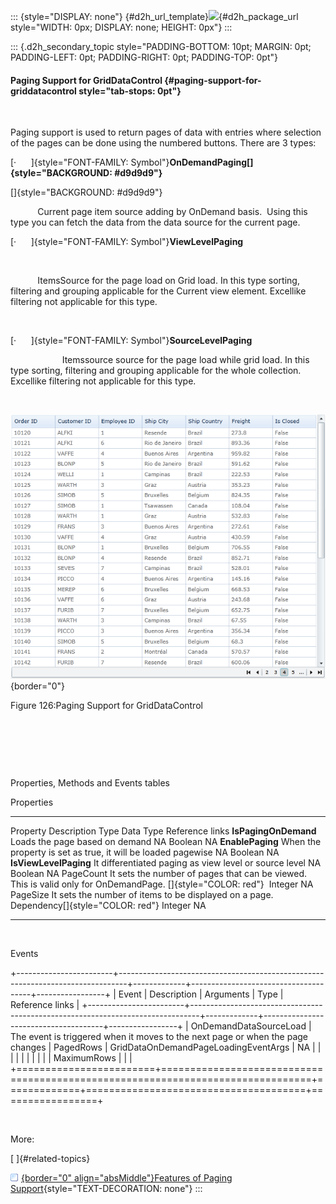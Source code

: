::: {style="DISPLAY: none"}
[](ms-xhelp:///?Id=d2h_url_template){#d2h_url_template}![](!package_url!){#d2h_package_url style="WIDTH: 0px; DISPLAY: none; HEIGHT: 0px"}
:::

::: {.d2h_secondary_topic style="PADDING-BOTTOM: 10pt; MARGIN: 0pt; PADDING-LEFT: 0pt; PADDING-RIGHT: 0pt; PADDING-TOP: 0pt"}
#### Paging Support for GridDataControl {#paging-support-for-griddatacontrol style="tab-stops: 0pt"}

 

Paging support is used to return pages of data with entries where selection of the pages can be done using the numbered buttons. There are 3 types:

[·      ]{style="FONT-FAMILY: Symbol"}**OnDemandPaging[]{style="BACKGROUND: #d9d9d9"}**

[]{style="BACKGROUND: #d9d9d9"} 

           Current page item source adding by OnDemand basis.  Using this type you can fetch the data from the data source for the current page.

[·      ]{style="FONT-FAMILY: Symbol"}**ViewLevelPaging**

 

           ItemsSource for the page load on Grid load. In this type sorting, filtering and grouping applicable for the Current view element. Excellike filtering not applicable for this type.

 

[·      ]{style="FONT-FAMILY: Symbol"}**SourceLevelPaging**

                     Itemssource source for the page load while grid load. In this type sorting, filtering and grouping applicable for the whole collection. Excellike filtering not applicable for this type.

 

![](ImagesExt/image61_198.png){border="0"}

Figure 126:Paging Support for GridDataControl

 

 

 

Properties, Methods and Events tables

Properties

  ----------------------- -------------------------------------------------------------------------------------- ---------------------------------- ----------- -----------------
  Property                Description                                                                            Type                               Data Type   Reference links
  **IsPagingOnDemand**    Loads the page based on demand                                                         NA                                 Boolean     NA
  **EnablePaging**        When the property is set as true, it will be loaded pagewise                           NA                                 Boolean     NA
  **IsViewLevelPaging**   It differentiated paging as view level or source level                                 NA                                 Boolean     NA
  PageCount               It sets the number of pages that can be viewed. This is valid only for OnDemandPage.   []{style="COLOR: red"}             Integer     NA
  PageSize                It sets the number of items to be displayed on a page.                                 Dependency[]{style="COLOR: red"}   Integer     NA
  ----------------------- -------------------------------------------------------------------------------------- ---------------------------------- ----------- -----------------

 

Events

+------------------------+--------------------------------------------------------------------------------+-------------+--------------------------------------+-----------------+
| Event                  | Description                                                                    | Arguments   | Type                                 | Reference links |
+------------------------+--------------------------------------------------------------------------------+-------------+--------------------------------------+-----------------+
| OnDemandDataSourceLoad | The event is triggered when it moves to the next page or when the page changes | PagedRows   | GridDataOnDemandPageLoadingEventArgs | NA              |
|                        |                                                                                |             |                                      |                 |
|                        |                                                                                | MaximumRows |                                      |                 |
+========================+================================================================================+=============+======================================+=================+

 

More:

[ ]{#related-topics}

[![](button.gif){border="0" align="absMiddle"}Features of Paging Support](ms-xhelp:///?Id=2f4ec2af-fcb2-4d8d-b7a9-a939503170a2){style="TEXT-DECORATION: none"}
:::
